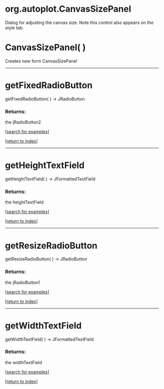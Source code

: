 # org.autoplot.CanvasSizePanel

Dialog for adjusting the canvas size.  Note this control also appears on
 the style tab.

# CanvasSizePanel( )
Creates new form CanvasSizePanel

***
<a name="getFixedRadioButton"></a>
# getFixedRadioButton
getFixedRadioButton(  ) &rarr; JRadioButton



### Returns:
the jRadioButton2

<a href="https://github.com/autoplot/dev/search?q=getFixedRadioButton&unscoped_q=getFixedRadioButton">[search for examples]</a>

<a href="https://github.com/autoplot/documentation/blob/master/javadoc/index-all.md">[return to index]</a>

***
<a name="getHeightTextField"></a>
# getHeightTextField
getHeightTextField(  ) &rarr; JFormattedTextField



### Returns:
the heightTextField

<a href="https://github.com/autoplot/dev/search?q=getHeightTextField&unscoped_q=getHeightTextField">[search for examples]</a>

<a href="https://github.com/autoplot/documentation/blob/master/javadoc/index-all.md">[return to index]</a>

***
<a name="getResizeRadioButton"></a>
# getResizeRadioButton
getResizeRadioButton(  ) &rarr; JRadioButton



### Returns:
the jRadioButton1

<a href="https://github.com/autoplot/dev/search?q=getResizeRadioButton&unscoped_q=getResizeRadioButton">[search for examples]</a>

<a href="https://github.com/autoplot/documentation/blob/master/javadoc/index-all.md">[return to index]</a>

***
<a name="getWidthTextField"></a>
# getWidthTextField
getWidthTextField(  ) &rarr; JFormattedTextField



### Returns:
the widthTextField

<a href="https://github.com/autoplot/dev/search?q=getWidthTextField&unscoped_q=getWidthTextField">[search for examples]</a>

<a href="https://github.com/autoplot/documentation/blob/master/javadoc/index-all.md">[return to index]</a>


